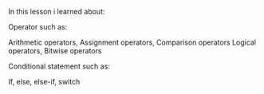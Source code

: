 <p>
In this lesson i learned about:
<br>

Operator such as:

Arithmetic operators, 
Assignment operators, 
Comparison operators
Logical operators, 
Bitwise operators
</p>

<p>
Conditional statement such as:

If, else, else-if, switch
</p>
